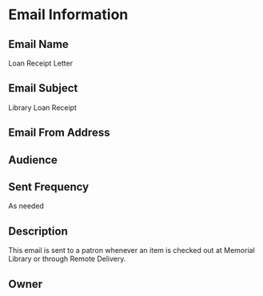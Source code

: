 # Email Information

## Email Name
Loan Receipt Letter

## Email Subject
Library Loan Receipt

## Email From Address

## Audience

## Sent Frequency
As needed

## Description
This email is sent to a patron whenever an item is checked out at Memorial Library or through Remote Delivery.

## Owner
